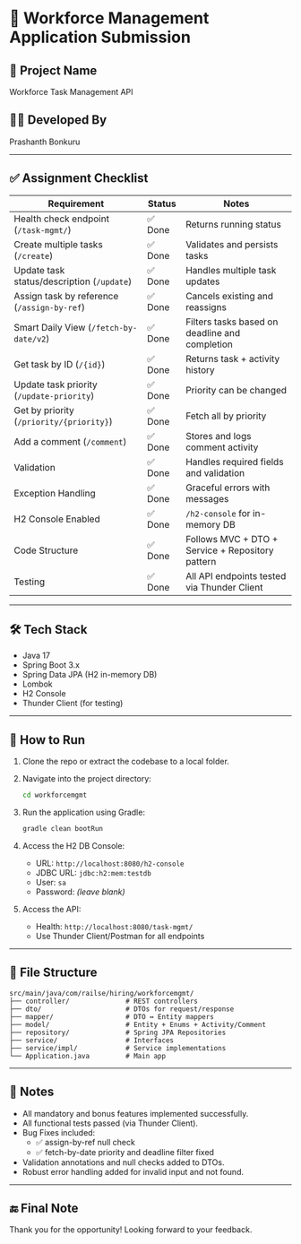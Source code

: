 
# 🚀 Workforce Management Application Submission

## 📌 Project Name
Workforce Task Management API

## 🧑‍💻 Developed By
Prashanth Bonkuru

---

## ✅ Assignment Checklist

| Requirement | Status | Notes |
|-------------|--------|-------|
| Health check endpoint (`/task-mgmt/`) | ✅ Done | Returns running status |
| Create multiple tasks (`/create`) | ✅ Done | Validates and persists tasks |
| Update task status/description (`/update`) | ✅ Done | Handles multiple task updates |
| Assign task by reference (`/assign-by-ref`) | ✅ Done | Cancels existing and reassigns |
| Smart Daily View (`/fetch-by-date/v2`) | ✅ Done | Filters tasks based on deadline and completion |
| Get task by ID (`/{id}`) | ✅ Done | Returns task + activity history |
| Update task priority (`/update-priority`) | ✅ Done | Priority can be changed |
| Get by priority (`/priority/{priority}`) | ✅ Done | Fetch all by priority |
| Add a comment (`/comment`) | ✅ Done | Stores and logs comment activity |
| Validation | ✅ Done | Handles required fields and validation |
| Exception Handling | ✅ Done | Graceful errors with messages |
| H2 Console Enabled | ✅ Done | `/h2-console` for in-memory DB |
| Code Structure | ✅ Done | Follows MVC + DTO + Service + Repository pattern |
| Testing | ✅ Done | All API endpoints tested via Thunder Client |

---

## 🛠️ Tech Stack

- Java 17
- Spring Boot 3.x
- Spring Data JPA (H2 in-memory DB)
- Lombok
- H2 Console
- Thunder Client (for testing)

---

## 🔄 How to Run

1. Clone the repo or extract the codebase to a local folder.
2. Navigate into the project directory:
   ```bash
   cd workforcemgmt
   ```
3. Run the application using Gradle:
   ```bash
   gradle clean bootRun
   ```
4. Access the H2 DB Console:
   - URL: `http://localhost:8080/h2-console`
   - JDBC URL: `jdbc:h2:mem:testdb`
   - User: `sa`
   - Password: _(leave blank)_

5. Access the API:
   - Health: `http://localhost:8080/task-mgmt/`
   - Use Thunder Client/Postman for all endpoints

---

## 📂 File Structure

```
src/main/java/com/railse/hiring/workforcemgmt/
├── controller/              # REST controllers
├── dto/                     # DTOs for request/response
├── mapper/                  # DTO ↔ Entity mappers
├── model/                   # Entity + Enums + Activity/Comment
├── repository/              # Spring JPA Repositories
├── service/                 # Interfaces
├── service/impl/            # Service implementations
└── Application.java         # Main app
```

---

## 📎 Notes

- All mandatory and bonus features implemented successfully.
- All functional tests passed (via Thunder Client).
- Bug Fixes included:
  - ✅ assign-by-ref null check
  - ✅ fetch-by-date priority and deadline filter fixed
- Validation annotations and null checks added to DTOs.
- Robust error handling added for invalid input and not found.

---

## 🔚 Final Note

Thank you for the opportunity! Looking forward to your feedback.
